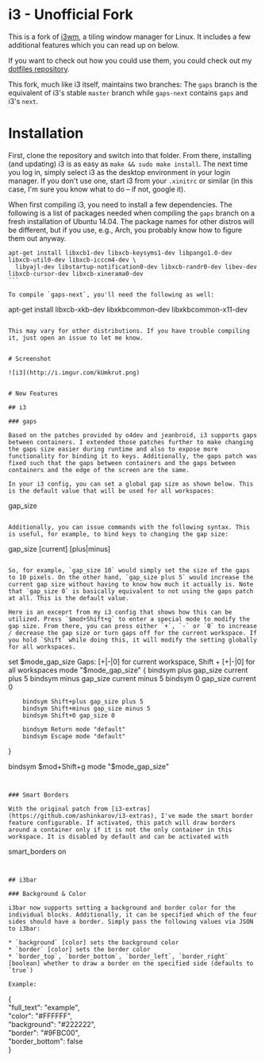 # i3 - Unofficial Fork

This is a fork of [i3wm](http://www.i3wm.org), a tiling window manager for Linux. It includes a few additional features which you can read up on below.

If you want to check out how you could use them, you could check out my [dotfiles repository](https://www.github.com/Airblader/dotfiles).

This fork, much like i3 itself, maintains two branches: The `gaps` branch is the equivalent of i3's stable `master` branch while `gaps-next` contains `gaps` and i3's `next`.


# Installation

First, clone the repository and switch into that folder. From there, installing (and updating) i3 is as easy as `make && sudo make install`. The next time you log in, simply select i3 as the desktop environment in your login manager. If you don't use one, start i3 from your `.xinitrc` or similar (in this case, I'm sure you know what to do – if not, google it).

When first compiling i3, you need to install a few dependencies. The following is a list of packages needed when compiling the `gaps` branch on a fresh installation of Ubuntu 14.04. The package names for other distros will be different, but if you use, e.g., Arch, you probably know how to figure them out anyway.


````
apt-get install libxcb1-dev libxcb-keysyms1-dev libpango1.0-dev libxcb-util0-dev libxcb-icccm4-dev \
  libyajl-dev libstartup-notification0-dev libxcb-randr0-dev libev-dev libxcb-cursor-dev libxcb-xinerama0-dev
```

To compile `gaps-next`, you'll need the following as well:

````
apt-get install libxcb-xkb-dev libxkbcommon-dev libxkbcommon-x11-dev
```

This may vary for other distributions. If you have trouble compiling it, just open an issue to let me know.


# Screenshot

![i3](http://i.imgur.com/kUmkrut.png)


# New Features

## i3

### gaps

Based on the patches provided by o4dev and jeanbroid, i3 supports gaps between containers. I extended those patches further to make changing the gaps size easier during runtime and also to expose more functionality for binding it to keys. Additionally, the gaps patch was fixed such that the gaps between containers and the gaps between containers and the edge of the screen are the same.

In your i3 config, you can set a global gap size as shown below. This is the default value that will be used for all workspaces:

````
gap_size <px>
```

Additionally, you can issue commands with the following syntax. This is useful, for example, to bind keys to changing the gap size:

````
gap_size [current] [plus|minus] <px>
```

So, for example, `gap_size 10` would simply set the size of the gaps to 10 pixels. On the other hand, `gap_size plus 5` would increase the current gap size without having to know how much it actually is. Note that `gap_size 0` is basically equivalent to not using the gaps patch at all. This is the default value.

Here is an exceprt from my i3 config that shows how this can be utilized. Press `$mod+Shift+g` to enter a special mode to modify the gap size. From there, you can press either `+`, `-` or `0` to increase / decrease the gap size or turn gaps off for the current workspace. If you hold `Shift` while doing this, it will modify the setting globally for all workspaces.

````
set $mode_gap_size Gaps: [+|-|0] for current workspace, Shift + [+|-|0] for all workspaces
mode "$mode_gap_size" {
        bindsym plus gap_size current plus 5
        bindsym minus gap_size current minus 5
        bindsym 0 gap_size current 0

        bindsym Shift+plus gap_size plus 5
        bindsym Shift+minus gap_size minus 5
        bindsym Shift+0 gap_size 0

        bindsym Return mode "default"
        bindsym Escape mode "default"
}

bindsym $mod+Shift+g mode "$mode_gap_size"
```


### Smart Borders

With the original patch from [i3-extras](https://github.com/ashinkarov/i3-extras), I've made the smart border feature configurable. If activated, this patch will draw borders around a container only if it is not the only container in this workspace. It is disabled by default and can be activated with

````
smart_borders on
```


## i3bar

### Background & Color

i3bar now supports setting a background and border color for the individual blocks. Additionally, it can be specified which of the four sides should have a border. Simply pass the following values via JSON to i3bar:

* `background` [color] sets the background color
* `border` [color] sets the border color
* `border_top`, `border_bottom`, `border_left`, `border_right` [boolean] whether to draw a border on the specified side (defaults to `true`)

Example:

````
{ \
  "full_text": "example", \
  "color": "\#FFFFFF", \
  "background": "\#222222", \
  "border": "\#9FBC00", \
  "border_bottom": false \
}
```
